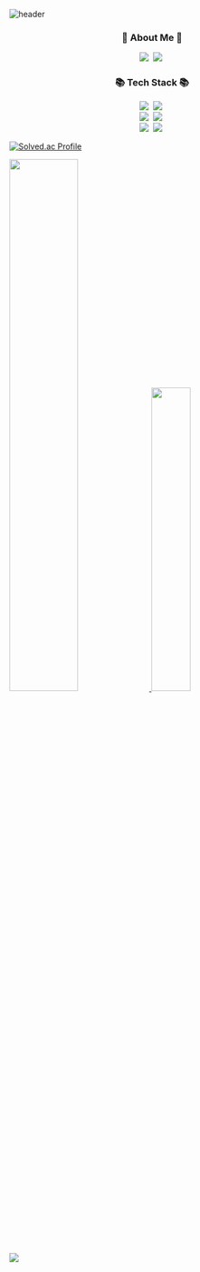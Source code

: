 ![header](https://capsule-render.vercel.app/api?type=waving&color=gradient&height=120&animation=fadeIn&section=footer&text=🚗&fontAlign=70)

<h3 align="center">🤖 About Me 🤖</h3>
<p align="center">
  <a href="https://sinkyu.notion.site/1f3a9f14bf0245ca90e7ca644d44a0e2"><img src="https://img.shields.io/badge/Profile-1F2E3E?style=flat-square&logo=Notion&logoColor=white&link=https://sinkyu.notion.site/1f3a9f14bf0245ca90e7ca644d44a0e2"/></a>&nbsp
  <a href="https://ai-sinq.tistory.com"><img src="https://img.shields.io/badge/Tech%20Blog-11B48A?style=flat-square&logo=Tistory&logoColor=white&link=https://ai-sinq.tistory.com"/></a>&nbsp
</p>

<h3 align="center">📚 Tech Stack 📚</h3>
<p align="center">
  <img src="https://img.shields.io/badge/Python-3776AB?style=flat-square&logo=Python&logoColor=white"/></a>&nbsp
  <img src="https://img.shields.io/badge/C++-A8B9CC?style=flat-square&logo=cplusplus&logoColor=white"/></a>&nbsp
  <br>
  <img src="https://img.shields.io/badge/Pytorch-EE4C2C?style=flat-square&logo=Pytorch&logoColor=white"/></a>&nbsp
  <img src="https://img.shields.io/badge/ROS2-22314E?style=flat-square&logo=ROS&logoColor=white"/></a>&nbsp 
  <br>
  <img src="https://img.shields.io/badge/AWS-232F3E?style=flat-square&logo=AmazonAWS&logoColor=white"/></a>&nbsp 
  <img src="https://img.shields.io/badge/Docker-2496ED?style=flat-square&logo=Docker&logoColor=white"/></a>&nbsp 
</p>

[![Solved.ac Profile](http://mazassumnida.wtf/api/v2/generate_badge?boj=zox004)](https://solved.ac/zox004/)

<a href="s">
  <img src="https://github-readme-stats.vercel.app/api?username=zox004&theme=merko&show_icons=true" width="49%" />

  <img src="https://github-readme-stats.vercel.app/api/top-langs/?username=zox004&layout=compact&theme=merko" width="37%" />
</a>

<a href="https://hits.seeyoufarm.com"><img src="https://hits.seeyoufarm.com/api/count/incr/badge.svg?url=https%3A%2F%2Fgithub.com%2Fzox004&count_bg=%2396D31D&title_bg=%23108239&icon=&icon_color=%23E7E7E7&title=views&edge_flat=false"/></a>
